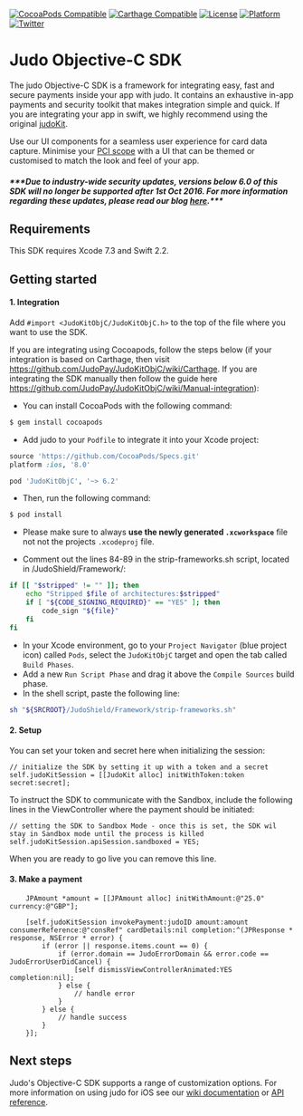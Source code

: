[![CocoaPods Compatible](https://img.shields.io/cocoapods/v/JudoKitObjC.svg)](https://img.shields.io/cocoapods/v/JudoKitObjC.svg)
[![Carthage Compatible](https://img.shields.io/badge/Carthage-compatible-4BC51D.svg)](https://github.com/Carthage/Carthage)
[![License](https://img.shields.io/cocoapods/l/JudoKitObjC.svg)](http://http://cocoadocs.org/docsets/JudoKitObjC)
[![Platform](https://img.shields.io/cocoapods/p/JudoKitObjC.svg)](http://http://cocoadocs.org/docsets/JudoKitObjC)
[![Twitter](https://img.shields.io/badge/twitter-@JudoPayments-orange.svg)](http://twitter.com/JudoPayments)

# Judo Objective-C SDK

The judo Objective-C SDK is a framework for integrating easy, fast and secure payments inside your app with judo. It contains an exhaustive in-app payments and security toolkit that makes integration simple and quick. If you are integrating your app in swift, we highly recommend using the original [judoKit](https://github.com/judopay/JudoKit).

Use our UI components for a seamless user experience for card data capture. Minimise your [PCI scope](https://www.pcisecuritystandards.org/pci_security/completing_self_assessment) with a UI that can be themed or customised to match the look and feel of your app.

##### **\*\*\*Due to industry-wide security updates, versions below 6.0 of this SDK will no longer be supported after 1st Oct 2016. For more information regarding these updates, please read our blog [here](http://hub.judopay.com/pci31-security-updates/).*****

## Requirements

This SDK requires Xcode 7.3 and Swift 2.2.

## Getting started

#### 1. Integration

Add `#import <JudoKitObjC/JudoKitObjC.h>` to the top of the file where you want to use the SDK.

If you are integrating using Cocoapods, follow the steps below (if your integration is based on Carthage, then visit https://github.com/JudoPay/JudoKitObjC/wiki/Carthage. If you are integrating the SDK manually then follow the guide here https://github.com/JudoPay/JudoKitObjC/wiki/Manual-integration):

- You can install CocoaPods with the following command:

```bash
$ gem install cocoapods
```

- Add judo to your `Podfile` to integrate it into your Xcode project:

```ruby
source 'https://github.com/CocoaPods/Specs.git'
platform :ios, '8.0'

pod 'JudoKitObjC', '~> 6.2'
```

- Then, run the following command:

```bash
$ pod install
```

- Please make sure to always **use the newly generated `.xcworkspace`** file not not the projects `.xcodeproj` file.

- Comment out the lines 84-89 in the strip-frameworks.sh script, located in /JudoShield/Framework/:

```bash
if [[ "$stripped" != "" ]]; then
    echo "Stripped $file of architectures:$stripped"
    if [ "${CODE_SIGNING_REQUIRED}" == "YES" ]; then
        code_sign "${file}"
    fi
fi
```

- In your Xcode environment, go to your `Project Navigator` (blue project icon) called `Pods`, select the `JudoKitObjC` target and open the tab called `Build Phases`.
- Add a new `Run Script Phase` and drag it above the `Compile Sources` build phase.
- In the shell script, paste the following line:

```bash
sh "${SRCROOT}/JudoShield/Framework/strip-frameworks.sh"
```

#### 2. Setup

You can set your token and secret here when initializing the session:

```objc
// initialize the SDK by setting it up with a token and a secret
self.judoKitSession = [[JudoKit alloc] initWithToken:token secret:secret];
```

To instruct the SDK to communicate with the Sandbox, include the following lines in the ViewController where the payment should be initiated:

```objc
// setting the SDK to Sandbox Mode - once this is set, the SDK wil stay in Sandbox mode until the process is killed
self.judoKitSession.apiSession.sandboxed = YES;
```

When you are ready to go live you can remove this line.

#### 3. Make a payment

```objc
    JPAmount *amount = [[JPAmount alloc] initWithAmount:@"25.0" currency:@"GBP"];
    
    [self.judoKitSession invokePayment:judoID amount:amount consumerReference:@"consRef" cardDetails:nil completion:^(JPResponse * response, NSError * error) {
        if (error || response.items.count == 0) {
            if (error.domain == JudoErrorDomain && error.code == JudoErrorUserDidCancel) {
                [self dismissViewControllerAnimated:YES completion:nil];
            } else {
	            // handle error
            }
        } else {
        	// handle success
        }
    }];
```

## Next steps

Judo's Objective-C SDK supports a range of customization options. For more information on using judo for iOS see our [wiki documentation](https://github.com/JudoPay/JudoKitObjC/wiki/) or [API reference](https://judopay.github.io/JudoKitObjC).
